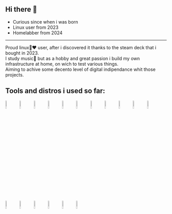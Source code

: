 ## Hi there 👋
- Curious since when i was born
- Linux user from 2023
- Homelabber from 2024

--------------------------------------

 Proud linux🐧❤️ user, after i discovered it thanks to the steam deck that i bought in 2023.  
 I study music🎼 but as a hobby and great passion i build my own infrastructure at home, on wich to test various things.  
 Aiming to achive some decento level of digital indipendance whit those projects.

## Tools and distros i used so far:


<img src="https://cdn.jsdelivr.net/gh/devicons/devicon@latest/icons/proxmox/proxmox-original-wordmark.svg" width="8%" /> <img src="https://cdn.jsdelivr.net/gh/devicons/devicon@latest/icons/docker/docker-original.svg" width="8%" /> <img src="https://cdn.jsdelivr.net/gh/devicons/devicon@latest/icons/ansible/ansible-original.svg" width="8%"/> 
<img src="https://cdn.jsdelivr.net/gh/devicons/devicon@latest/icons/ubuntu/ubuntu-original.svg" width="8%"/>  <img src="https://cdn.jsdelivr.net/gh/devicons/devicon@latest/icons/archlinux/archlinux-original.svg" width="8%" /> <img src="https://cdn.jsdelivr.net/gh/devicons/devicon@latest/icons/fedora/fedora-plain.svg" width="8%" /> <img src="https://cdn.jsdelivr.net/gh/devicons/devicon@latest/icons/git/git-original.svg" width="8%"/>  <img src="https://cdn.jsdelivr.net/gh/devicons/devicon@latest/icons/linux/linux-original.svg" width="8%"/> <img src="https://cdn.jsdelivr.net/gh/devicons/devicon@latest/icons/linuxmint/linuxmint-original.svg" width="8%"/> <img src="https://cdn.jsdelivr.net/gh/devicons/devicon@latest/icons/portainer/portainer-original.svg" width="8%"/>  <img src="https://cdn.jsdelivr.net/gh/devicons/devicon@latest/icons/opensuse/opensuse-original.svg" width="8%"/>  <img src="https://cdn.jsdelivr.net/gh/devicons/devicon@latest/icons/raspberrypi/raspberrypi-original.svg" width="8%"/> <img src="https://cdn.jsdelivr.net/gh/devicons/devicon@latest/icons/stackoverflow/stackoverflow-original-wordmark.svg" width="8%"/> <img src="https://cdn.jsdelivr.net/gh/devicons/devicon@latest/icons/terraform/terraform-original.svg" width="8%" /> <img src="https://cdn.jsdelivr.net/gh/devicons/devicon@latest/icons/vscode/vscode-original.svg" width="8%"/> <img src="https://cdn.jsdelivr.net/gh/devicons/devicon@latest/icons/windows11/windows11-original.svg" width="8%"/> <img src="https://cdn.jsdelivr.net/gh/devicons/devicon@latest/icons/packer/packer-original.svg" width="8%"/>
          
          
          
               
          
          
          
          
          
          
           
<!--
**Vik1977/Vik1977** is a ✨ _special_ ✨ repository because its `README.md` (this file) appears on your GitHub profile.

Here are some ideas to get you started:

- 🔭 I’m currently working on ...
- 🌱 I’m currently learning ...
- 👯 I’m looking to collaborate on ...
- 🤔 I’m looking for help with ...
- 💬 Ask me about ...
- 📫 How to reach me: ...
- 😄 Pronouns: ...
- ⚡ Fun fact: ...
-->
